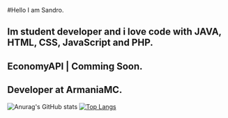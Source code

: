 #Hello I am Sandro.
## Im student developer and i love code with JAVA, HTML, CSS, JavaScript and PHP.
## EconomyAPI | Comming Soon.
## Developer at ArmaniaMC.
![Anurag's GitHub stats](https://github-readme-stats.vercel.app/api?username=Sandro642&show_icons=true&theme=onedark)
[![Top Langs](https://github-readme-stats.vercel.app/api/top-langs/?username=Sandro642&layout=compact)](https://github.com/Sandro642/README.md)
